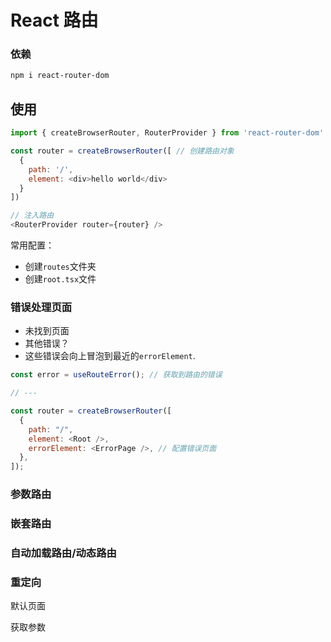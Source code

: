 # React 路由

### 依赖

```bash
npm i react-router-dom
```

## 使用

```js
import { createBrowserRouter, RouterProvider } from 'react-router-dom'

const router = createBrowserRouter([ // 创建路由对象
  {
    path: '/',
    element: <div>hello world</div>
  }
])

// 注入路由
<RouterProvider router={router} />
```

常用配置：

- 创建`routes`文件夹
- 创建`root.tsx`文件

### 错误处理页面

- 未找到页面
- 其他错误？
- 这些错误会向上冒泡到最近的`errorElement`.

```js
const error = useRouteError(); // 获取到路由的错误

// ---

const router = createBrowserRouter([
  {
    path: "/",
    element: <Root />,
    errorElement: <ErrorPage />, // 配置错误页面
  },
]);

```

### 参数路由 

### 嵌套路由

### 自动加载路由/动态路由 

### 重定向

默认页面

获取参数







